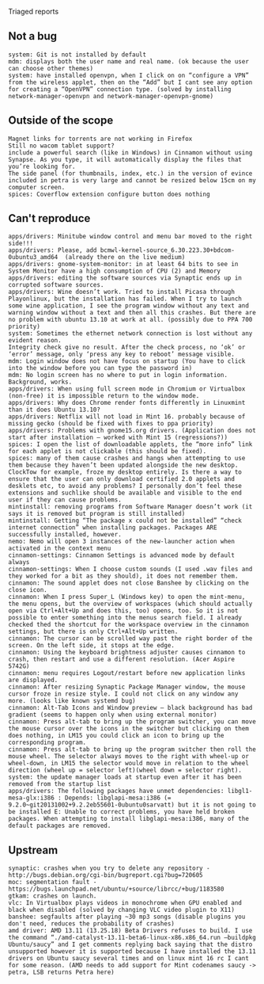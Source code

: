Triaged reports

Not a bug 
---------
	system: Git is not installed by default
	mdm: displays both the user name and real name. (ok because the user can choose other themes)
	system: have installed openvpn, when I click on on “configure a VPN” from the wireless applet, then on the “Add” but I cant see any option for creating a “OpenVPN” connection type. (solved by installing network-manager-openvpn and network-manager-openvpn-gnome)

Outside of the scope
--------------------
	Magnet links for torrents are not working in Firefox
	Still no wacom tablet support?
	include a powerful search (like in Windows) in Cinnamon without using Synapse. As you type, it will automatically display the files that you’re looking for.	
	The side panel (for thumbnails, index, etc.) in the version of evince included in petra is very large and cannot be resized below 15cm on my computer screen.
	spices: Coverflow extension configure button does nothing

Can't reproduce
---------------------------------	
	apps/drivers: Minitube window control and menu bar moved to the right side!!!	
	apps/drivers: Please, add bcmwl-kernel-source_6.30.223.30+bdcom-0ubuntu3_amd64	(already there on the live medium)
	apps/drivers: gnome-system-monitor: in at least 64 bits to see in System Monitor have a high consumption of CPU (2) and Memory
	apps/drivers: editing the software sources via Synaptic ends up in corrupted software sources.	
	apps/drivers: Wine doesn’t work. Tried to install Picasa through Playonlinux, but the installation has failed. When I try to launch some wine application, I see the program window without any text and warning window without a text and then all this crashes. But there are no problem with ubuntu 13.10 at work at all. (possibly due to PPA 700 priority)
	system: Sometimes the ethernet network connection is lost without any evident reason.		
	Integrity check give no result. After the check process, no ‘ok’ or ‘error’ message, only ‘press any key to reboot’ message visible.
	mdm: Login window does not have focus on startup (You have to click into the window before you can type the password in)	
	mdm: No login screen has no where to put in login information. Background, works.
	apps/drivers: When using full screen mode in Chromium or Virtualbox (non-free) it is impossible return to the window mode.	
	apps/drivers: Why does Chrome render fonts differently in Linuxmint than it does Ubuntu 13.10?
	apps/drivers: Netflix will not load in Mint 16. probably because of missing gecko (should be fixed with fixes to ppa priority)
	apps/drivers: Problems with gnome15.org drivers. (Application does not start after installation – worked with Mint 15 (regressions?))	
	spices: I open the list of downloadable applets, the “more info” link for each applet is not clickable (this should be fixed).	
	spices: many of them cause crashes and hangs when attempting to use them because they haven’t been updated alongside the new desktop. ClockTow for example, froze my desktop entirely. Is there a way to ensure that the user can only download certified 2.0 applets and desklets etc, to avoid any problems? I personally don’t feel these extensions and suchlike should be available and visible to the end user if they can cause problems.
	mintinstall: removing programs from Software Manager doesn’t work (it says it is removed but program is still installed)
	mintinstall: Getting “The package x could not be installed” “check internet connection” when installing packages. Packages ARE successfully installed, however.	
	nemo: Nemo will open 3 instances of the new-launcher action when activated in the context menu	
	cinnamon-settings: Cinnamon Settings is advanced mode by default always
	cinnamon-settings: When I choose custom sounds (I used .wav files and they worked for a bit as they should), it does not remember them.
	cinnamon: The sound applet does not close Banshee by clicking on the close icon.	
	cinnamon: When I press Super_L (Windows key) to open the mint-menu, the menu opens, but the overview of workspaces (which should actually open via Ctrl+Alt+Up and does this, too) opens, too. So it is not possible to enter something into the menus search field. I already checked thed the shortcut for the workspace overview in the cinnamon settings, but there is only Ctrl+Alt+Up written.	
	cinnamon: The cursor can be scrolled way past the right border of the screen. On the left side, it stops at the edge.
	cinnamon: Using the keyboard brightness adjuster causes cinnamon to crash, then restart and use a different resolution. (Acer Aspire 5742G)
	cinnamon: menu requires Logout/restart before new application links are displayed.
	cinnamon: After resizing Synaptic Package Manager window, the mouse cursor froze in resize style. I could not click on any window any more. (looks like known systemd bug)
	cinnamon: Alt-Tab Icons and Window preview – black background has bad gradient (seems to happen only when using external monitor)
	cinnamon: Press alt-tab to bring up the program switcher, you can move the mouse cursor over the icons in the switcher but clicking on them does nothing, in LM15 you could click an icon to bring up the corresponding program.
	cinnamon: Press alt-tab to bring up the program switcher then roll the mouse wheel. The selector always moves to the right with wheel-up or wheel-down, in LM15 the selector would move in relation to the wheel direction (wheel up = selector left)(wheel down = selector right).
	system: the update manager loads at startup even after it has been removed from the startup list 
	apps/drivers: The following packages have unmet dependencies: libgl1-mesa-glx:i386 : Depends: libglapi-mesa:i386 (= 9.2.0~git20131002+9.2.2eb55601-0ubuntu0sarvatt) but it is not going to be installed E: Unable to correct problems, you have held broken packages. When attempting to install libglapi-mesa:i386, many of the default packages are removed.	

Upstream
--------
	synaptic: crashes when you try to delete any repository - http://bugs.debian.org/cgi-bin/bugreport.cgi?bug=720605
	moc: segmentation fault - https://bugs.launchpad.net/ubuntu/+source/librcc/+bug/1183580
	gtkam: crashes on launch.
	vlc: In Virtualbox plays videos in monochrome when GPU enabled and black when disabled (solved by changing VLC video plugin to X11)
	banshee: segfaults after playing ~30 mp3 songs (disable plugins you don't need, reduces the probability of crashes)
	amd driver: AMD 13.11 (13.25.18) Beta Drivers refuses to build. I use the command “./amd-catalyst-13.11-beta6-linux-x86.x86_64.run –buildpkg Ubuntu/saucy” and I get comments replying back saying that the distro unsupported however it is supported because I have installed the 13.11 drivers on Ubuntu saucy several times and on linux mint 16 rc I cant for some reason.	(AMD needs to add support for Mint codenames saucy -> petra, LSB returns Petra here)
